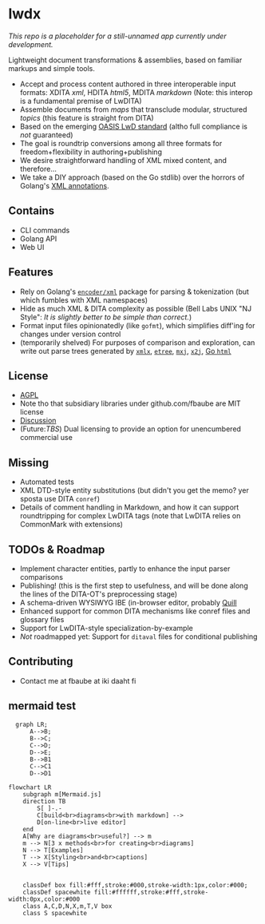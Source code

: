 # lwdx
_This repo is a placeholder for a still-unnamed app currently under development._

Lightweight document transformations & assemblies, based on familiar markups and simple tools.
* Accept and process content authored in three interoperable input formats: XDITA _xml_, HDITA _html5_, MDITA _markdown_ (Note: this interop is a fundamental premise of LwDITA) 
* Assemble documents from _maps_ that transclude modular, structured _topics_ (this feature is straight from DITA) 
* Based on the emerging [OASIS LwD standard](https://github.com/oasis-open/dita-lightweight) (altho full compliance is _not_ guaranteed) 
* The goal is roundtrip conversions among all three formats for freedom+flexibility in authoring+publishing  
* We desire straightforward handling of XML mixed content, and therefore... 
* We take a DIY approach (based on the Go stdlib) over the horrors of Golang's [XML annotations](https://godoc.org/encoding/xml#Marshal). 
## Contains 
* CLI commands 
* Golang API
* Web UI 
## Features
* Rely on Golang's [`encoder/xml`](https://godoc.org/encoding/xml) package for parsing & tokenization (but which fumbles with XML namespaces) 
* Hide as much XML & DITA complexity as possible (Bell Labs UNIX "NJ Style": _It is slightly better to be simple than correct._)
* Format input files opinionatedly (like `gofmt`), which simplifies diff'ing for changes under version control 
* (temporarily shelved) For purposes of comparison and exploration, can write out parse trees generated by [`xmlx`](https://github.com/jteeuwen/go-pkg-xmlx), [`etree`](https://github.com/beevik/etree), [`mxj`](https://github.com/clbanning/mxj), [`x2j`](https://github.com/clbanning/mxj/tree/master/x2j), [Go `html`](https://godoc.org/golang.org/x/net/html)
## License
* [AGPL](https://www.gnu.org/licenses/agpl-3.0.en.html)
* Note tho that subsidiary libraries under github.com/fbaube are MIT license
* [Discussion](https://drewdevault.com/2020/07/27/Anti-AGPL-propaganda.html)
* (Future:_TBS_) Dual licensing to provide an option for unencumbered commercial use 
## Missing
* Automated tests 
* XML DTD-style entity substitutions (but didn't you get the memo? yer sposta use DITA `conref`)
* Details of comment handling in Markdown, and how it can support roundtripping for complex LwDITA tags (note that LwDITA relies on CommonMark with extensions) 
## TODOs & Roadmap
* Implement character entities, partly to enhance the input parser comparisons 
* Publishing! (this is the first step to usefulness, and will be done along the lines of the DITA-OT's preprocessing stage) 
* A schema-driven WYSIWYG IBE (in-browser editor, probably [Quill](https://quilljs.com/) 
* Enhanced support for common DITA mechanisms like conref files and glossary files 
* Support for LwDITA-style specialization-by-example 
* _Not_ roadmapped yet: Support for `ditaval` files for conditional publishing 
## Contributing
* Contact me at fbaube at iki daaht fi 

## mermaid test

```mermaid
  graph LR;
      A-->B;
      B-->C;
      C-->D;
      D-->E;
      B-->B1
      C-->C1
      D-->D1
```

```mermaid
flowchart LR
    subgraph m[Mermaid.js]
    direction TB
        S[ ]-.-
        C[build<br>diagrams<br>with markdown] -->
        D[on-line<br>live editor]
    end
    A[Why are diagrams<br>useful?] --> m
    m --> N[3 x methods<br>for creating<br>diagrams]
    N --> T[Examples]
    T --> X[Styling<br>and<br>captions]
    X --> V[Tips]
    
 
    classDef box fill:#fff,stroke:#000,stroke-width:1px,color:#000;
    classDef spacewhite fill:#ffffff,stroke:#fff,stroke-width:0px,color:#000
    class A,C,D,N,X,m,T,V box
    class S spacewhite
```
